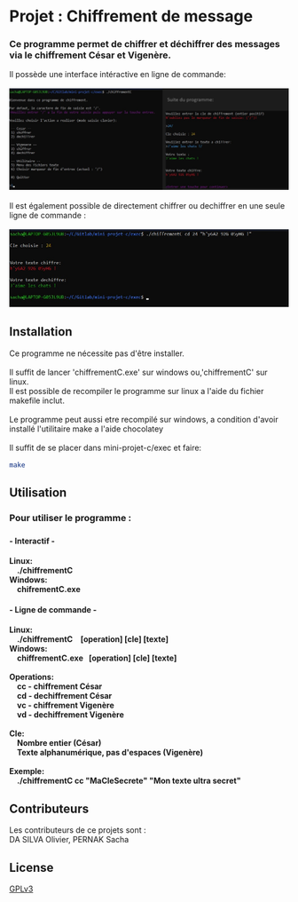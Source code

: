 # Projet : Chiffrement de message

<h3>Ce programme permet de chiffrer et déchiffrer des messages via le chiffrement César et Vigenère.</h2>

<p>Il possède une interface intéractive en ligne de commande:
<br><br>
<img src="./ressources/icli.jpg" alt="Exemple d'usage en interface intéractive" width="800"/>
<br><br>
Il est également possible de directement chiffrer ou dechiffrer en une seule ligne de commande :
<br><br>
<img src="./ressources/scl.jpg" alt="Exemple d'usage ligne de commande seule" width="800"/></p>


## Installation

Ce programme ne nécessite pas d'être installer.<br>
<br>Il suffit de lancer 'chiffrementC.exe' sur windows ou,'chiffrementC' sur linux.
<br>Il est possible de recompiler le programme sur linux a l'aide du fichier makefile inclut.
<br><br>Le programme peut aussi etre recompilé sur windows, a condition d'avoir installé l'utilitaire make a l'aide chocolatey
<br><br>Il suffit de se placer dans mini-projet-c/exec et faire:
```bash
make
```

## Utilisation

<h3>Pour utiliser le programme :<h3> 

<h4> - Interactif - <h4>

Linux:<br>
&emsp;./chiffrementC<br>
Windows:<br>
&emsp;chifrementC.exe<br>

<h4> - Ligne de commande - <h4>

Linux:<br>
&emsp;./chiffrementC&emsp;\[operation] \[cle] \[texte]<br>
Windows:<br>
&emsp;chiffrementC.exe&ensp; \[operation] \[cle] \[texte]<br>
<br>
Operations:<br>
&emsp;cc - chiffrement César<br>
&emsp;cd - dechiffrement César<br>
&emsp;vc - chiffrement Vigenère<br>
&emsp;vd - dechiffrement Vigenère<br>
<br>
Cle:<br>
&emsp;Nombre entier (César)<br>
&emsp;Texte alphanumérique, pas d'espaces (Vigenère)<br>
<br>
Exemple:<br>
&emsp;./chiffrementC cc "MaCleSecrete" "Mon texte ultra secret"<br>


## Contributeurs

Les contributeurs de ce projets sont :<br>
DA SILVA Olivier, PERNAK Sacha

## License

[GPLv3](https://www.gnu.org/licenses/gpl-3.0.fr.html)
